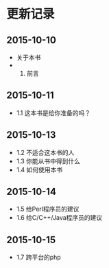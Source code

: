 # 更新记录

## 2015-10-10

- 关于本书
- 1. 前言

## 2015-10-11

- 1.1 这本书是给你准备的吗？

## 2015-10-13

- 1.2 不适合这本书的人
- 1.3 你能从书中得到什么
- 1.4 如何使用本书

## 2015-10-14

- 1.5 给Perl程序员的建议
- 1.6 给C/C++/Java程序员的建议

## 2015-10-15

- 1.7 跨平台的php